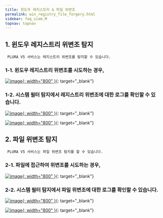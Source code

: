 ```yaml
---
title: 윈도우 레지스트리 & 파일 위변조 
permalink: win_registry_file_forgery.html
sidebar: faq_siem_M
topnav: topnav
---
```


## 1. 윈도우 레지스트리 위변조 탐지

     PLURA V5 서비스는 레지스트리 위변조를 탐지할 수 있습니다.

### 1-1. 윈도우 레지스트리 위변조를 시도하는 경우,

[![image](/docs/images/Additianal/win_registry/1.png){: width="800" }](/docs/images/Additianal/win_registry/1.png){: target="_blank"}

### 1-2. 시스템 필터 탐지에서 레지스트리 위변조에 대한 로그를 확인할 수 있습니다.

[![image](/docs/images/Additianal/win_registry/2.png){: width="800" }](/docs/images/Additianal/win_registry/2.png){: target="_blank"}

[![image](/docs/images/Additianal/win_registry/3.png){: width="800" }](/docs/images/Additianal/win_registry/3.png){: target="_blank"}


## 2. 파일 위변조 탐지 

     PLURA V5 서비스는 파일 위변조 탐지를 할 수 있습니다.

### 2-1. 파일에 접근하여 위변조를 시도하는 경우,

[![image](/docs/images/Additianal/win_registry/4.png){: width="800" }](/docs/images/Additianal/win_registry/4.png){: target="_blank"}

### 2-2. 시스템 필터 탐지에서 파일 위변조에 대한 로그를 확인할 수 있습니다.

[![image](/docs/images/Additianal/win_registry/5.png){: width="800" }](/docs/images/Additianal/win_registry/5.png){: target="_blank"}

[![image](/docs/images/Additianal/win_registry/6.png){: width="800" }](/docs/images/Additianal/win_registry/6.png){: target="_blank"}